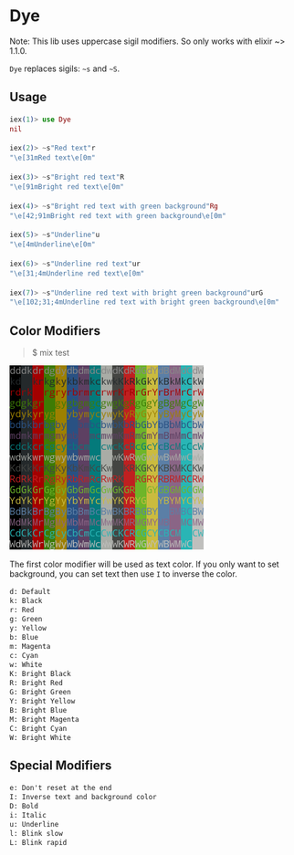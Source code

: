 Dye
===

Note: This lib uses uppercase sigil modifiers. So only works with elixir ~> 1.1.0.

`Dye` replaces sigils: `~s` and `~S`.

## Usage

```elixir
iex(1)> use Dye
nil

iex(2)> ~s"Red text"r
"\e[31mRed text\e[0m"

iex(3)> ~s"Bright red text"R
"\e[91mBright red text\e[0m"

iex(4)> ~s"Bright red text with green background"Rg
"\e[42;91mBright red text with green background\e[0m"

iex(5)> ~s"Underline"u
"\e[4mUnderline\e[0m"

iex(6)> ~s"Underline red text"ur
"\e[31;4mUnderline red text\e[0m"

iex(7)> ~s"Underline red text with bright green background"urG
"\e[102;31;4mUnderline red text with bright green background\e[0m"
```

## Color Modifiers

> $ mix test

![Color modifiers demo](https://github.com/Kabie/dye/raw/master/priv/demo.png)

The first color modifier will be used as text color. If you only want to set background, you can set text then use `I` to inverse the color.

```
d: Default
k: Black
r: Red
g: Green
y: Yellow
b: Blue
m: Magenta
c: Cyan
w: White
K: Bright Black
R: Bright Red
G: Bright Green
Y: Bright Yellow
B: Bright Blue
M: Bright Magenta
C: Bright Cyan
W: Bright White
```

## Special Modifiers

```
e: Don't reset at the end
I: Inverse text and background color
D: Bold
i: Italic
u: Underline
l: Blink slow
L: Blink rapid
```
